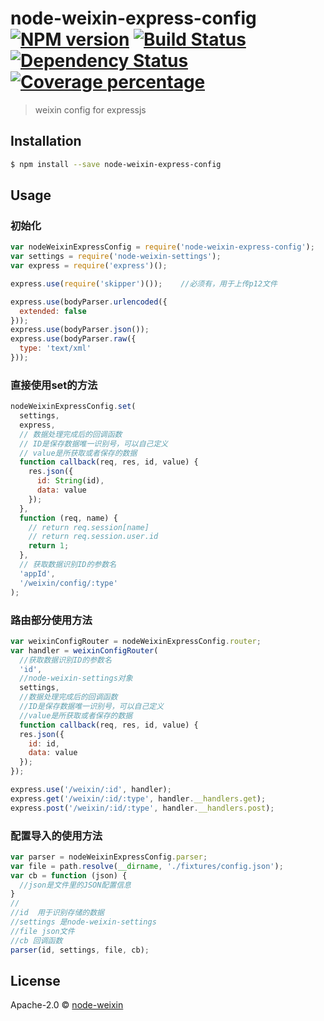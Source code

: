 # node-weixin-express-config [![NPM version][npm-image]][npm-url] [![Build Status][travis-image]][travis-url] [![Dependency Status][daviddm-image]][daviddm-url] [![Coverage percentage][coveralls-image]][coveralls-url]
> weixin config for expressjs

## Installation

```sh
$ npm install --save node-weixin-express-config
```

## Usage


### 初始化
```js
var nodeWeixinExpressConfig = require('node-weixin-express-config');
var settings = require('node-weixin-settings');
var express = require('express')();

express.use(require('skipper')());    //必须有，用于上传p12文件

express.use(bodyParser.urlencoded({
  extended: false
}));
express.use(bodyParser.json());
express.use(bodyParser.raw({
  type: 'text/xml'
}));
```


### 直接使用set的方法 

```js
nodeWeixinExpressConfig.set(
  settings,
  express,
  // 数据处理完成后的回调函数
  // ID是保存数据唯一识别号，可以自己定义
  // value是所获取或者保存的数据
  function callback(req, res, id, value) {
    res.json({
      id: String(id),
      data: value
    });
  },
  function (req, name) {
    // return req.session[name]
    // return req.session.user.id
    return 1;
  },
  // 获取数据识别ID的参数名
  'appId',
  '/weixin/config/:type'
);

```


### 路由部分使用方法

```js
var weixinConfigRouter = nodeWeixinExpressConfig.router;
var handler = weixinConfigRouter(
  //获取数据识别ID的参数名
  'id',
  //node-weixin-settings对象
  settings,
  //数据处理完成后的回调函数
  //ID是保存数据唯一识别号，可以自己定义
  //value是所获取或者保存的数据
  function callback(req, res, id, value) {
  res.json({
    id: id,
    data: value
  });
});

express.use('/weixin/:id', handler);
express.get('/weixin/:id/:type', handler.__handlers.get);
express.post('/weixin/:id/:type', handler.__handlers.post);
```

### 配置导入的使用方法
```js
var parser = nodeWeixinExpressConfig.parser;
var file = path.resolve(__dirname, './fixtures/config.json');
var cb = function (json) {
  //json是文件里的JSON配置信息
}
//
//id  用于识别存储的数据
//settings 是node-weixin-settings
//file json文件
//cb 回调函数
parser(id, settings, file, cb);

```
## License

Apache-2.0 © [node-weixin](www.node-weixin.com)


[npm-image]: https://badge.fury.io/js/node-weixin-express-config.svg
[npm-url]: https://npmjs.org/package/node-weixin-express-config
[travis-image]: https://travis-ci.org/node-weixin/node-weixin-express-config.svg?branch=master
[travis-url]: https://travis-ci.org/node-weixin/node-weixin-express-config
[daviddm-image]: https://david-dm.org/node-weixin/node-weixin-express-config.svg?theme=shields.io
[daviddm-url]: https://david-dm.org/node-weixin/node-weixin-express-config
[coveralls-image]: https://coveralls.io/repos/node-weixin/node-weixin-express-config/badge.svg
[coveralls-url]: https://coveralls.io/r/node-weixin/node-weixin-express-config
